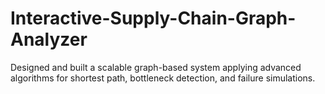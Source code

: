 # Interactive-Supply-Chain-Graph-Analyzer
Designed and built a scalable graph-based system applying advanced algorithms for shortest path, bottleneck detection, and failure simulations.
